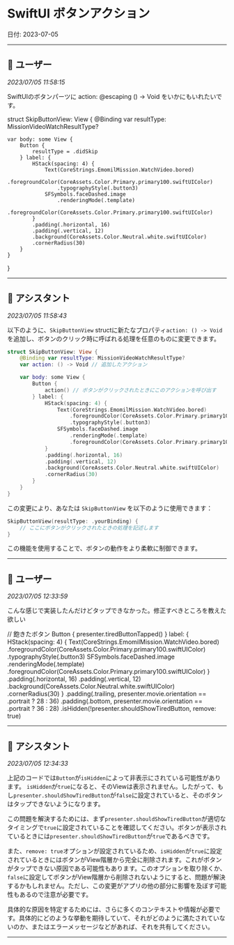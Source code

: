 # SwiftUI ボタンアクション

日付: 2023-07-05

---

## 👤 ユーザー
*2023/07/05 11:58:15*

SwiftUIのボタンパーツに action: @escaping () -&gt; Void をいかにもいれたいです。

struct SkipButtonView: View {
    @Binding var resultType: MissionVideoWatchResultType?

    var body: some View {
        Button {
            resultType = .didSkip
        } label: {
            HStack(spacing: 4) {
                Text(CoreStrings.EmomilMission.WatchVideo.bored)
                    .foregroundColor(CoreAssets.Color.Primary.primary100.swiftUIColor)
                    .typographyStyle(.button3)
                SFSymbols.faceDashed.image
                    .renderingMode(.template)
                    .foregroundColor(CoreAssets.Color.Primary.primary100.swiftUIColor)
            }
            .padding(.horizontal, 16)
            .padding(.vertical, 12)
            .background(CoreAssets.Color.Neutral.white.swiftUIColor)
            .cornerRadius(30)
        }
    }
}

---

## 🤖 アシスタント
*2023/07/05 11:58:43*

以下のように、`SkipButtonView` structに新たなプロパティ`action: () -> Void`を追加し、ボタンのクリック時に呼ばれる処理を任意のものに変更できます。

```swift
struct SkipButtonView: View {
    @Binding var resultType: MissionVideoWatchResultType?
    var action: () -> Void // 追加したアクション

    var body: some View {
        Button {
            action() // ボタンがクリックされたときにこのアクションを呼び出す
        } label: {
            HStack(spacing: 4) {
                Text(CoreStrings.EmomilMission.WatchVideo.bored)
                    .foregroundColor(CoreAssets.Color.Primary.primary100.swiftUIColor)
                    .typographyStyle(.button3)
                SFSymbols.faceDashed.image
                    .renderingMode(.template)
                    .foregroundColor(CoreAssets.Color.Primary.primary100.swiftUIColor)
            }
            .padding(.horizontal, 16)
            .padding(.vertical, 12)
            .background(CoreAssets.Color.Neutral.white.swiftUIColor)
            .cornerRadius(30)
        }
    }
}
```

この変更により、あなたは `SkipButtonView` を以下のように使用できます：

```swift
SkipButtonView(resultType: .yourBinding) {
    // ここにボタンがクリックされたときの処理を記述します
}
```

この機能を使用することで、ボタンの動作をより柔軟に制御できます。

---

## 👤 ユーザー
*2023/07/05 12:33:59*

こんな感じで実装したんだけどタップできなかった。修正すべきところを教えた欲しい

 // 飽きたボタン
                Button {
                    presenter.tiredButtonTapped()
                } label: {
                    HStack(spacing: 4) {
                        Text(CoreStrings.EmomilMission.WatchVideo.bored)
                            .foregroundColor(CoreAssets.Color.Primary.primary100.swiftUIColor)
                            .typographyStyle(.button3)
                        SFSymbols.faceDashed.image
                            .renderingMode(.template)
                            .foregroundColor(CoreAssets.Color.Primary.primary100.swiftUIColor)
                    }
                    .padding(.horizontal, 16)
                    .padding(.vertical, 12)
                    .background(CoreAssets.Color.Neutral.white.swiftUIColor)
                    .cornerRadius(30)
                }
                .padding(.trailing, presenter.movie.orientation == .portrait ? 28 : 36)
                .padding(.bottom, presenter.movie.orientation == .portrait ? 36 : 28)
                .isHidden(!presenter.shouldShowTiredButton, remove: true)

---

## 🤖 アシスタント
*2023/07/05 12:34:33*

上記のコードでは`Button`が`isHidden`によって非表示にされている可能性があります。 `isHidden`が`true`になると、そのViewは表示されません。したがって、もし`presenter.shouldShowTiredButton`が`false`に設定されていると、そのボタンはタップできないようになります。

この問題を解決するためには、まず`presenter.shouldShowTiredButton`が適切なタイミングで`true`に設定されていることを確認してください。ボタンが表示されているときには`presenter.shouldShowTiredButton`が`true`であるべきです。

また、`remove: true`オプションが設定されているため、`isHidden`が`true`に設定されているときにはボタンがView階層から完全に削除されます。これがボタンがタップできない原因である可能性もあります。このオプションを取り除くか、`false`に設定してボタンがView階層から削除されないようにすると、問題が解決するかもしれません。ただし、この変更がアプリの他の部分に影響を及ぼす可能性もあるので注意が必要です。

具体的な原因を特定するためには、さらに多くのコンテキストや情報が必要です。具体的にどのような挙動を期待していて、それがどのように満たされていないのか、またはエラーメッセージなどがあれば、それを共有してください。

---
